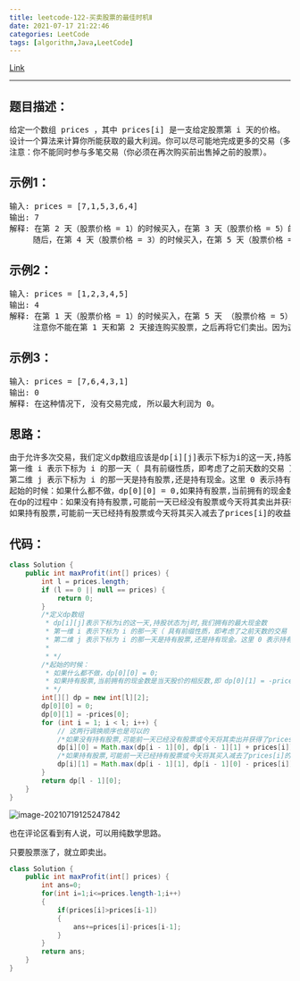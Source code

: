 ```yaml
---
title: leetcode-122-买卖股票的最佳时机Ⅱ
date: 2021-07-17 21:22:46
categories: LeetCode
tags: [algorithm,Java,LeetCode]
---
```


[Link](https://leetcode-cn.com/problems/best-time-to-buy-and-sell-stock-ii/)

<hr/>

## 题目描述：

<pre>
给定一个数组 prices ，其中 prices[i] 是一支给定股票第 i 天的价格。
设计一个算法来计算你所能获取的最大利润。你可以尽可能地完成更多的交易（多次买卖一支股票）。
注意：你不能同时参与多笔交易（你必须在再次购买前出售掉之前的股票）。
</pre>

## 示例1：

<pre>
输入: prices = [7,1,5,3,6,4]
输出: 7
解释: 在第 2 天（股票价格 = 1）的时候买入，在第 3 天（股票价格 = 5）的时候卖出, 这笔交易所能获得利润 = 5-1 = 4 。
     随后，在第 4 天（股票价格 = 3）的时候买入，在第 5 天（股票价格 = 6）的时候卖出, 这笔交易所能获得利润 = 6-3 = 3 。
</pre>

## 示例2：

<pre>
输入: prices = [1,2,3,4,5]
输出: 4
解释: 在第 1 天（股票价格 = 1）的时候买入，在第 5 天 （股票价格 = 5）的时候卖出, 这笔交易所能获得利润 = 5-1 = 4 。
     注意你不能在第 1 天和第 2 天接连购买股票，之后再将它们卖出。因为这样属于同时参与了多笔交易，你必须在再次购买前出售掉之前的股票。
</pre>

## 示例3：

<pre>
输入: prices = [7,6,4,3,1]
输出: 0
解释: 在这种情况下, 没有交易完成, 所以最大利润为 0。
</pre>
## 思路：

<pre>
由于允许多次交易，我们定义dp数组应该是dp[i][j]表示下标为i的这一天,持股状态为j时,我们拥有的最大现金数
第一维 i 表示下标为 i 的那一天（ 具有前缀性质，即考虑了之前天数的交易 ）;
第二维 j 表示下标为 i 的那一天是持有股票,还是持有现金。这里 0 表示持有现金（cash），1 表示持有股票（stock）。
起始的时候：如果什么都不做，dp[0][0] = 0,如果持有股票,当前拥有的现金数是当天股价的相反数,即 dp[0][1] = -prices[i];
在dp的过程中：如果没有持有股票,可能前一天已经没有股票或今天将其卖出并获得了prices[i]的收益
如果持有股票,可能前一天已经持有股票或今天将其买入减去了prices[i]的收益
</pre>



## 代码：

```java
class Solution {
    public int maxProfit(int[] prices) {
        int l = prices.length;
        if (l == 0 || null == prices) {
            return 0;
        }
        /*定义dp数组
         * dp[i][j]表示下标为i的这一天,持股状态为j时,我们拥有的最大现金数
         * 第一维 i 表示下标为 i 的那一天（ 具有前缀性质，即考虑了之前天数的交易 ）;
         * 第二维 j 表示下标为 i 的那一天是持有股票,还是持有现金。这里 0 表示持有现金（cash），1 表示持有股票（stock）。
         *
         * */
        /*起始的时候：
         * 如果什么都不做，dp[0][0] = 0;
         * 如果持有股票,当前拥有的现金数是当天股价的相反数,即 dp[0][1] = -prices[i];
         * */
        int[][] dp = new int[l][2];
        dp[0][0] = 0;
        dp[0][1] = -prices[0];
        for (int i = 1; i < l; i++) {
            // 这两行调换顺序也是可以的
            /*如果没有持有股票,可能前一天已经没有股票或今天将其卖出并获得了prices[i]的收益*/
            dp[i][0] = Math.max(dp[i - 1][0], dp[i - 1][1] + prices[i]);
            /*如果持有股票,可能前一天已经持有股票或今天将其买入减去了prices[i]的收益*/
            dp[i][1] = Math.max(dp[i - 1][1], dp[i - 1][0] - prices[i]);
        }
        return dp[l - 1][0];
    }
}
```

![image-20210719125247842](https://gitee.com/cao_ziqiang/img/raw/master/20210719125248.png)

也在评论区看到有人说，可以用纯数学思路。

只要股票涨了，就立即卖出。

```java
class Solution {
    public int maxProfit(int[] prices) {
        int ans=0;
        for(int i=1;i<=prices.length-1;i++)
        {
            if(prices[i]>prices[i-1])
            {
                ans+=prices[i]-prices[i-1];
            }
        }
        return ans;
    }
}
```

